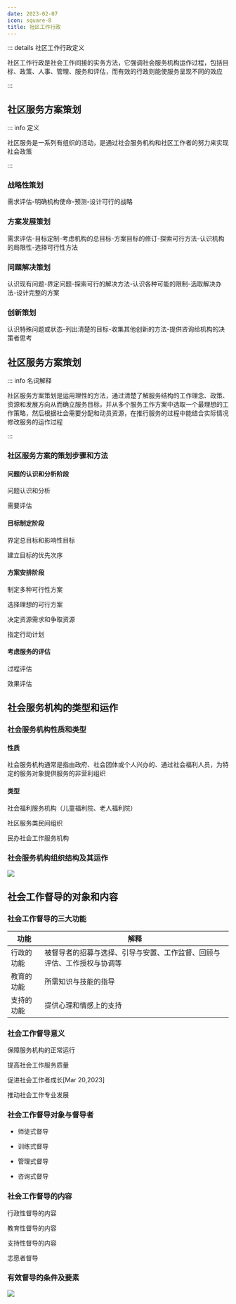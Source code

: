 ```yaml
---
date: 2023-02-07
icon: square-8
title: 社区工作行政
---
```


::: details 社区工作行政定义

社区工作行政是社会工作间接的实务方法，它强调社会服务机构运作过程，包括目标、政策、人事、管理、服务和评估，而有效的行政则能使服务呈现不同的效应

:::

## 社区服务方案策划

::: info 定义

社区服务是一系列有组织的活动，是通过社会服务机构和社区工作者的努力来实现社会政策

:::

### 战略性策划

需求评估-明确机构使命-预测-设计可行的战略

### 方案发展策划

需求评估-目标定制-考虑机构的总目标-方案目标的修订-探索可行方法-认识机构的局限性-选择可行性方法

### 问题解决策划

认识现有问题-界定问题-探索可行的解决方法-认识各种可能的限制-选取解决办法-设计完整的方案

### 创新策划

认识特殊问题或状态-列出清楚的目标-收集其他创新的方法-提供咨询给机构的决策者思考

## 社区服务方案策划

::: info 名词解释

社区服务方案策划是运用理性的方法，通过清楚了解服务结构的工作理念、政策、资源和发展方向从而确立服务目标，并从多个服务工作方案中选取一个最理想的工作策略，然后根据社会需要分配和动员资源，在推行服务的过程中能结合实际情况修改服务的运作过程

:::

### 社区服务方案的策划步骤和方法

#### 问题的认识和分析阶段

问题认识和分析

需要评估

#### 目标制定阶段

界定总目标和影响性目标

建立目标的优先次序

#### 方案安排阶段

制定多种可行性方案

选择理想的可行方案

决定资源需求和争取资源

指定行动计划

#### 考虑服务的评估

过程评估

效果评估

## 社会服务机构的类型和运作

### 社会服务机构性质和类型

#### 性质

社会服务机构通常是指由政府、社会团体或个人兴办的、通过社会福利人员，为特定的服务对象提供服务的非营利组织

#### 类型

社会福利服务机构（儿童福利院、老人福利院）

社区服务类民间组织

民办社会工作服务机构

### 社会服务机构组织结构及其运作

![](/social/社会服务机构组织结构及其运作.png)

## 社会工作督导的对象和内容

### 社会工作督导的三大功能

| 功能       | 解释                                                         |
| ---------- | ------------------------------------------------------------ |
| 行政的功能 | 被督导者的招募与选择、引导与安置、工作监督、回顾与评估、工作授权与协调等 |
| 教育的功能 | 所需知识与技能的指导                                         |
| 支持的功能 | 提供心理和情感上的支持                                       |

### 社会工作督导意义

保障服务机构的正常运行

提高社会工作服务质量

促进社会工作者成长[Mar 20,2023]

推动社会工作专业发展

### 社会工作督导对象与督导者

- 师徒式督导

- 训练式督导

- 管理式督导

- 咨询式督导


### 社会工作督导的内容

行政性督导的内容

教育性督导的内容

支持性督导的内容

志愿者督导

### 有效督导的条件及要素

![](/social/有效督导条件.png)
